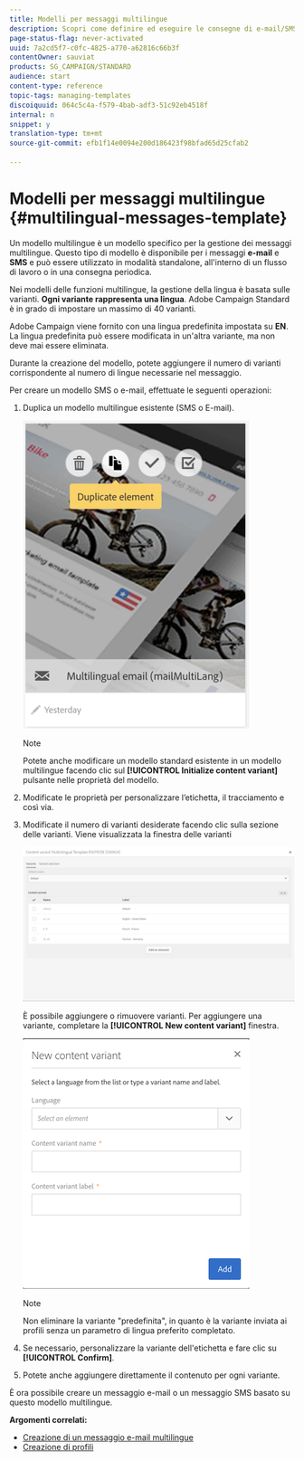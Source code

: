 ```yaml
---
title: Modelli per messaggi multilingue
description: Scopri come definire ed eseguire le consegne di e-mail/SMS in più lingue attraverso un'unica distribuzione basata sulla lingua preferita dei clienti segmentati automaticamente. Report sulle prestazioni di ogni distribuzione fino al livello della lingua e dei singoli livelli.
page-status-flag: never-activated
uuid: 7a2cd5f7-c0fc-4825-a770-a62816c66b3f
contentOwner: sauviat
products: SG_CAMPAIGN/STANDARD
audience: start
content-type: reference
topic-tags: managing-templates
discoiquuid: 064c5c4a-f579-4bab-adf3-51c92eb4518f
internal: n
snippet: y
translation-type: tm+mt
source-git-commit: efb1f14e0094e200d186423f98bfad65d25cfab2

---
```



# Modelli per messaggi multilingue {#multilingual-messages-template}

Un modello multilingue è un modello specifico per la gestione dei messaggi multilingue. Questo tipo di modello è disponibile per i messaggi **e-mail** e **SMS** e può essere utilizzato in modalità standalone, all&#39;interno di un flusso di lavoro o in una consegna periodica.

Nei modelli delle funzioni multilingue, la gestione della lingua è basata sulle varianti. **Ogni variante rappresenta una lingua**. Adobe Campaign Standard è in grado di impostare un massimo di 40 varianti.

Adobe Campaign viene fornito con una lingua predefinita impostata su **EN**. La lingua predefinita può essere modificata in un&#39;altra variante, ma non deve mai essere eliminata.

Durante la creazione del modello, potete aggiungere il numero di varianti corrispondente al numero di lingue necessarie nel messaggio.

Per creare un modello SMS o e-mail, effettuate le seguenti operazioni:

1. Duplica un modello multilingue esistente (SMS o E-mail).

   ![](assets/multi_template_duplicate.png)

   >[!NOTE]
   >
   >Potete anche modificare un modello standard esistente in un modello multilingue facendo clic sul **[!UICONTROL Initialize content variant]** pulsante nelle proprietà del modello.

1. Modificate le proprietà per personalizzare l’etichetta, il tracciamento e così via.
1. Modificate il numero di varianti desiderate facendo clic sulla sezione delle varianti. Viene visualizzata la finestra delle varianti

   ![](assets/multi_template_variants.png)

   È possibile aggiungere o rimuovere varianti. Per aggiungere una variante, completare la **[!UICONTROL New content variant]** finestra.

   ![](assets/multi_template_newvariant.png)

   >[!NOTE]
   >
   >Non eliminare la variante &quot;predefinita&quot;, in quanto è la variante inviata ai profili senza un parametro di lingua preferito completato.

1. Se necessario, personalizzare la variante dell&#39;etichetta e fare clic su **[!UICONTROL Confirm]**.
1. Potete anche aggiungere direttamente il contenuto per ogni variante.

È ora possibile creare un messaggio e-mail o un messaggio SMS basato su questo modello multilingue.

**Argomenti correlati:**

* [Creazione di un messaggio e-mail multilingue](../../channels/using/creating-a-multilingual-email.md)
* [Creazione di profili](../../audiences/using/creating-profiles.md)
